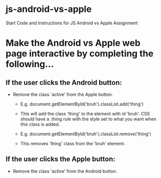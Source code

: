 # js-android-vs-apple

Start Code and Instructions for JS Android vs Apple Assignment

# Make the Android vs Apple web page interactive by completing the following...

## If the user clicks the Android button:

  <!-- - Change the 'Android vs Apple' image to the Android Logo in the images folder -->
  <!-- - Change the 'Explore the Debate' link so that the link says 'Android Home' -->
  <!-- - Change the 'Explore the Debate' link so that the background color is #a4c93b -->
  <!-- - Change the 'Explore the Debate' link so that the href is now 'https://www.android.com/' -->
  <!-- - Change the background color of the html to #a4c93b -->
  <!-- - Change the base font-family to 'Roboto', sans-serif -->
  <!-- - Add the class 'active' to the Android button. -->

- Remove the class 'active' from the Apple button.

  - E.g. document.getElementById('bruh').classList.add('thing')
  - This will add the class 'thing' to the element with id 'bruh'. CSS should have a .thing rule with the style set to what you want when this class is added.

  - E.g. document.getElementById('bruh').classList.remove('thing')
  - This removes 'thing' class from the 'bruh' element.

## If the user clicks the Apple button:

  <!-- - Change the 'Android vs Apple' image to the Apple Logo in the images folder -->
  <!-- - Change the 'Explore the Debate' link so that the link says 'Apple Home' -->
  <!-- - Change the 'Explore the Debate' link so that the background color is #b6bcca -->
  <!-- - Change the 'Explore the Debate' link so that the href is now 'https://www.apple.com/' -->
  <!-- - Change the background color of the body to #b6bcca -->
  <!-- - Change the base font family to 'Brygada 1918', serif -->
  <!-- - Add the class 'active' to the Apple button. -->

- Remove the class 'active' from the Android button.

